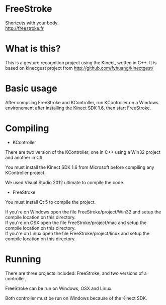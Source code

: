 FreeStroke
==========

Shortcuts with your body.<br />
http://freestroke.fr

# What is this?

This is a gesture recognition project using the Kinect, written in C++. It is based on kinecgest project from http://github.com/fyhuang/kinectgest/

# Basic usage

After compiling FreeStroke and KController, run KController on a Windows environement after installing the Kinect SDK 1.6, then start FreeStroke.

# Compiling

- KController 

There are two version of the KController, one in C++ using a Win32 project and another in C#.

You must install the Kinect SDK 1.6 from Microsoft before compiling any KController project.

We used Visual Studio 2012 ultimate to compile the code.

- FreeStroke

You must install Qt 5 to compile the project.

If you're on Windows open the file FreeStroke/project/Win32 and setup the compile location on this directory.<br />
If you're on OSX open the file FreeStroke/project/mac and setup the compile location on this directory.<br />
If you're on Linux open the file FreeStroke/project/linux and setup the compile location on this directory.

# Running

There are three projects included: FreeStroke, and two versions of a controller.

FreeStroke can be run on Windows, OSX and Linux.

Both controller must be run on Windows because of the Kinect SDK.
